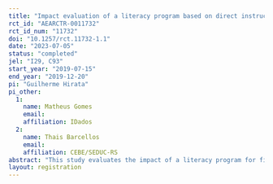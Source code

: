 ```yaml
---
title: "Impact evaluation of a literacy program based on direct instruction and phonics method"
rct_id: "AEARCTR-0011732"
rct_id_num: "11732"
doi: "10.1257/rct.11732-1.1"
date: "2023-07-05"
status: "completed"
jel: "I29, C93"
start_year: "2019-07-15"
end_year: "2019-12-20"
pi: "Guilherme Hirata"
pi_other:
  1:
    name: Matheus Gomes
    email: 
    affiliation: IDados
  2:
    name: Thais Barcellos
    email: 
    affiliation: CEBE/SEDUC-RS
abstract: "This study evaluates the impact of a literacy program for first-grade students. Thirty-two public schools from a state capital in Brazil participate in the evaluation. Half of them was randomly assigned to the treatment group. Schools in the control group kept their standard routines. The program aims to teach students to how to read and write by combining direct instruction with the phonics method. The program provides training for teachers and pedagogical coordinators as well as the teaching materials for method implementation. "
layout: registration
---
```


